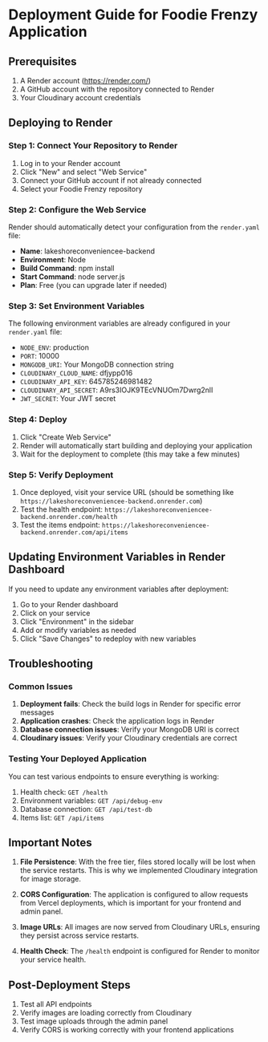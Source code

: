# Deployment Guide for Foodie Frenzy Application

## Prerequisites

1. A Render account (https://render.com/)
2. A GitHub account with the repository connected to Render
3. Your Cloudinary account credentials

## Deploying to Render

### Step 1: Connect Your Repository to Render

1. Log in to your Render account
2. Click "New" and select "Web Service"
3. Connect your GitHub account if not already connected
4. Select your Foodie Frenzy repository

### Step 2: Configure the Web Service

Render should automatically detect your configuration from the `render.yaml` file:

- **Name**: lakeshoreconveniencee-backend
- **Environment**: Node
- **Build Command**: npm install
- **Start Command**: node server.js
- **Plan**: Free (you can upgrade later if needed)

### Step 3: Set Environment Variables

The following environment variables are already configured in your `render.yaml` file:

- `NODE_ENV`: production
- `PORT`: 10000
- `MONGODB_URI`: Your MongoDB connection string
- `CLOUDINARY_CLOUD_NAME`: dfjypp016
- `CLOUDINARY_API_KEY`: 645785246981482
- `CLOUDINARY_API_SECRET`: A9rs3IOJK9TEcVNUOm7Dwrg2nlI
- `JWT_SECRET`: Your JWT secret

### Step 4: Deploy

1. Click "Create Web Service"
2. Render will automatically start building and deploying your application
3. Wait for the deployment to complete (this may take a few minutes)

### Step 5: Verify Deployment

1. Once deployed, visit your service URL (should be something like `https://lakeshoreconveniencee-backend.onrender.com`)
2. Test the health endpoint: `https://lakeshoreconveniencee-backend.onrender.com/health`
3. Test the items endpoint: `https://lakeshoreconveniencee-backend.onrender.com/api/items`

## Updating Environment Variables in Render Dashboard

If you need to update any environment variables after deployment:

1. Go to your Render dashboard
2. Click on your service
3. Click "Environment" in the sidebar
4. Add or modify variables as needed
5. Click "Save Changes" to redeploy with new variables

## Troubleshooting

### Common Issues

1. **Deployment fails**: Check the build logs in Render for specific error messages
2. **Application crashes**: Check the application logs in Render
3. **Database connection issues**: Verify your MongoDB URI is correct
4. **Cloudinary issues**: Verify your Cloudinary credentials are correct

### Testing Your Deployed Application

You can test various endpoints to ensure everything is working:

1. Health check: `GET /health`
2. Environment variables: `GET /api/debug-env`
3. Database connection: `GET /api/test-db`
4. Items list: `GET /api/items`

## Important Notes

1. **File Persistence**: With the free tier, files stored locally will be lost when the service restarts. This is why we implemented Cloudinary integration for image storage.

2. **CORS Configuration**: The application is configured to allow requests from Vercel deployments, which is important for your frontend and admin panel.

3. **Image URLs**: All images are now served from Cloudinary URLs, ensuring they persist across service restarts.

4. **Health Check**: The `/health` endpoint is configured for Render to monitor your service health.

## Post-Deployment Steps

1. Test all API endpoints
2. Verify images are loading correctly from Cloudinary
3. Test image uploads through the admin panel
4. Verify CORS is working correctly with your frontend applications
